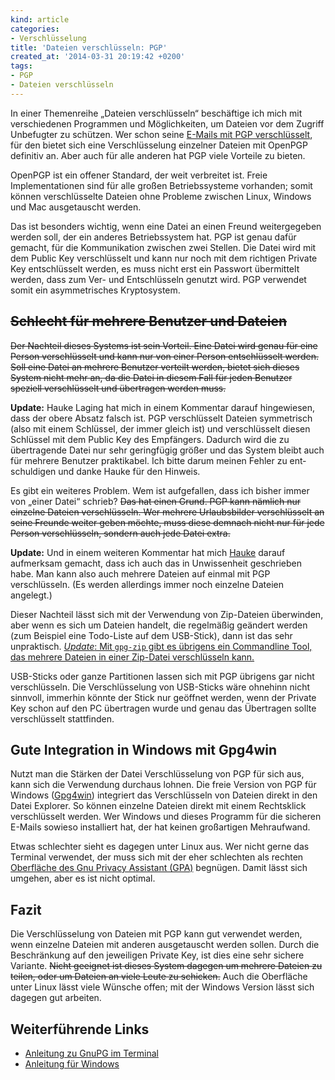```yaml
---
kind: article
categories:
- Verschlüsselung
title: 'Dateien verschlüsseln: PGP'
created_at: '2014-03-31 20:19:42 +0200'
tags:
- PGP
- Dateien verschlüsseln
---
```


In einer Themenreihe „Dateien verschlüsseln“ beschäftige ich mich mit
verschiedenen Programmen und Möglichkeiten, um Dateien vor dem Zugriff
Unbefugter zu schützen. Wer schon seine [E-Mails mit PGP
verschlüsselt](http://www.email-nur-an-dich.de/ "Anleitungen und
Erklärungen zum Verschlüsseln von E-Mails mit PGP"), für den bietet
sich eine Verschlüsselung einzelner Dateien mit OpenPGP definitiv an.
Aber auch für alle anderen hat PGP viele Vorteile zu bieten.

OpenPGP ist ein offener Standard, der weit verbreitet ist. Freie
Implementationen sind für alle großen Betriebssysteme vor­handen; somit
können verschlüsselte Dateien ohne Probleme zwischen Linux, Windows und
Mac ausgetauscht werden.

Das ist besonders wichtig, wenn eine Datei an einen Freund
weitergegeben werden soll, der ein anderes Betriebssystem hat. PGP ist
genau dafür gemacht, für die Kommunikation zwischen zwei Stellen. Die
Datei wird mit dem Public Key verschlüsselt und kann nur noch mit dem
richtigen Private Key entschlüsselt werden, es muss nicht erst ein
Passwort übermittelt werden, dass zum Ver- und Entschlüsseln genutzt
wird. PGP verwendet somit ein asymmetrisches Kryptosystem.

<del cite="https://plasisent.org/0e4d0frw">Schlecht für mehrere Benutzer und Dateien</del>
---------------------------------------------

<del cite="https://plasisent.org/0e4d0frw">Der Nachteil dieses Systems
ist sein Vorteil. Eine Datei wird genau für eine Person verschlüsselt
und kann nur von einer Person entschlüsselt werden. Soll eine Datei an
mehrere Benutzer verteilt werden, bietet sich dieses System nicht mehr
an, da die Datei in diesem Fall für jeden Benutzer speziell
verschlüsselt und übertragen werden muss.</del>

**Update:** Hauke Laging hat mich in einem Kommentar darauf
hingewiesen, dass der obere Absatz falsch ist. PGP verschlüsselt
Dateien symmetrisch (also mit einem Schlüssel, der immer gleich ist)
und verschlüsselt diesen Schlüssel mit dem Public Key des Empfängers.
Dadurch wird die zu übertragende Datei nur sehr geringfügig größer und
das System bleibt auch für mehrere Benutzer praktikabel. Ich bitte
darum meinen Fehler zu ent­schul­digen und danke Hauke für den
Hinweis.

Es gibt ein weiteres Problem. Wem ist aufgefallen, dass ich bisher immer
von „einer Datei“ schrieb? <del cite="https://plasisent.org/0e4d0frw">Das
hat einen Grund. PGP kann nämlich nur einzelne Dateien verschlüsseln.
Wer mehrere Urlaubsbilder verschlüsselt an seine Freunde weiter geben
möchte, muss diese demnach nicht nur für jede Person verschlüsseln,
sondern auch jede Datei extra.</del>

**Update:** Und in einem weiteren Kommentar hat mich
[Hauke](http://www.openpgp-schulungen.de/ "Mehr über OpenPGP
Schulungen.") darauf aufmerksam gemacht, dass ich auch das in
Unwissenheit geschrieben habe. Man kann also auch mehrere Dateien auf
einmal mit PGP verschlüsseln. (Es werden allerdings immer noch
einzelne Dateien angelegt.)

Dieser Nachteil lässt sich mit der Verwendung von Zip-Dateien
überwinden, aber wenn es sich um Dateien handelt, die regelmäßig
geändert werden (zum Beispiel eine Todo-Liste auf dem USB-Stick), dann
ist das sehr unpraktisch. <ins>*Update*: Mit <code>gpg-zip</code> gibt
es übrigens ein Commandline Tool, das [mehrere Dateien in einer
Zip-Datei verschlüsseln](http://plasisent.org/0e4m1e8p) kann.</ins>

USB-Sticks oder ganze Partitionen lassen sich mit PGP übrigens gar nicht
verschlüsseln. Die Verschlüsselung von USB-Sticks wäre ohnehinn nicht
sinnvoll, immerhin könnte der Stick nur geöffnet werden, wenn der
Private Key schon auf den PC übertragen wurde und genau das Übertragen
sollte verschlüsselt stattfinden.

Gute Integration in Windows mit Gpg4win
---------------------------------------

Nutzt man die Stärken der Datei Verschlüsselung von PGP für sich aus,
kann sich die Verwendung durchaus lohnen. Die freie Version von PGP für
Windows ([Gpg4win](http://gpg4win.org/ "GnuPG für Windows")) integriert
das Verschlüsseln von Dateien direkt in den Datei Explorer. So können
einzelne Dateien direkt mit einem Rechtsklick verschlüsselt werden. Wer
Windows und dieses Programm für die sicheren E-Mails sowieso installiert
hat, der hat keinen großartigen Mehraufwand.

Etwas schlechter sieht es dagegen unter Linux aus. Wer nicht gerne das
Terminal verwendet, der muss sich mit der eher schlechten als rechten
[Oberfläche des Gnu Privacy Assistant
(GPA)](http://www.gnupg.org/related_software/gpa/screenshots.html "Screenshots von GPA")
begnügen. Damit lässt sich umgehen, aber es ist nicht optimal.

Fazit
-----

Die Verschlüsselung von Dateien mit PGP kann gut verwendet werden, wenn
einzelne Dateien mit anderen ausgetauscht werden sollen. Durch die
Beschränkung auf den jeweiligen Private Key, ist dies eine sehr sichere
Variante. <del cite="https://plasisent.org/0e4d0frw">Nicht geeignet
ist dieses System dagegen um mehrere Dateien zu teilen, oder um
Dateien an viele Leute zu schicken.</del> Auch die Oberfläche unter
Linux lässt viele Wünsche offen; mit der Windows Version lässt sich
dagegen gut arbeiten.

Weiterführende Links
--------------------

- [Anleitung zu GnuPG im Terminal](http://wiki.ubuntuusers.de/GnuPG#Dateioperationen)
- [Anleitung für Windows](http://gpg4win.org/doc/de/gpg4win-compendium_24.html#id6)
